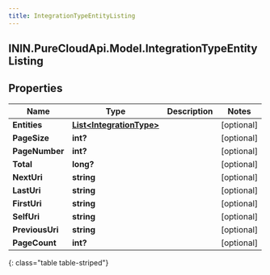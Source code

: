 ```yaml
---
title: IntegrationTypeEntityListing
---
```

## ININ.PureCloudApi.Model.IntegrationTypeEntityListing

## Properties

|Name | Type | Description | Notes|
|------------ | ------------- | ------------- | -------------|
| **Entities** | [**List&lt;IntegrationType&gt;**](IntegrationType.html) |  | [optional] |
| **PageSize** | **int?** |  | [optional] |
| **PageNumber** | **int?** |  | [optional] |
| **Total** | **long?** |  | [optional] |
| **NextUri** | **string** |  | [optional] |
| **LastUri** | **string** |  | [optional] |
| **FirstUri** | **string** |  | [optional] |
| **SelfUri** | **string** |  | [optional] |
| **PreviousUri** | **string** |  | [optional] |
| **PageCount** | **int?** |  | [optional] |
{: class="table table-striped"}


